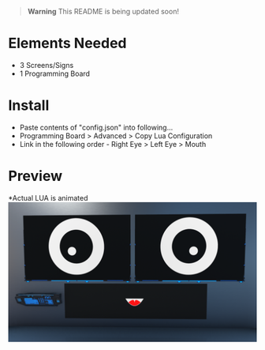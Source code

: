 > **Warning**
> This README is being updated soon!

# Elements Needed
- 3 Screens/Signs
- 1 Programming Board
# Install
- Paste contents of "config.json" into following...
- Programming Board > Advanced > Copy Lua Configuration
- Link in the following order - Right Eye > Left Eye > Mouth
# Preview
*Actual LUA is animated
![Image of Screen](DU-Googly-Eyes.png?raw=true)
